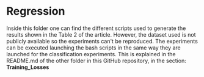 # Regression

Inside this folder one can find the different scripts used to generate the results shown in the Table 2 of the article. However, the dataset used is not publicly available so the experiments can't be reproduced.
The experiments can be executed launching the bash scripts in the same way they are launched for the classification experiments. This is explained in the README.md of the other folder in this GitHub repository, in the section: **Training_Losses**

